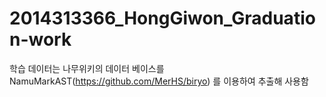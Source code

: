 # 2014313366_HongGiwon_Graduation-work

학습 데이터는 나무위키의 데이터 베이스를 NamuMarkAST(https://github.com/MerHS/biryo)
를 이용하여 추출해 사용함
